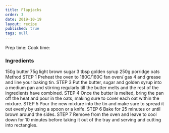 ```yaml
---
title: Flapjacks
order: 3
date: 2019-10-19
layout: recipe
published: true
tags: null
---
```

Prep time:
Cook time:


### Ingredients

150g butter
75g light brown sugar
3 tbsp golden syrup
250g porridge oats
Method
STEP 1
Preheat the oven to 180C/160C fan oven/ gas 4 and grease and line your baking tin.
STEP 3
Put the butter, sugar and golden syrup into a medium pan and stirring regularly till the butter melts and the rest of the ingredients have combined.
STEP 4
Once the butter is melted, bring the pan off the heat and pour in the oats, making sure to cover each oat within the mixture.
STEP 5
Pour the new mixture into the tin and make sure to spread it out evenly by using a spoon or a knife.
STEP 6
Bake for 25 minutes or until brown around the sides.
STEP 7
Remove from the oven and leave to cool down for 10 minutes before taking it out of the tray and serving and cutting into rectangles.
